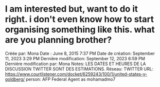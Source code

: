 # I am interested but, want to do it right. i don't even know how to start organising something like this. what are you planning brother?

Créée par: Mona
Date : June 8, 2015 7:37 PM
Date de création: September 11, 2023 3:29 PM
Dernière modification: September 12, 2023 6:59 PM
Dernière modification par: Mona
Notes: LES DATES ET HEURES DE LA DISCUSSION TWITTER SONT DES ESTIMATIONS.
Réseau: TWITTER
URL: https://www.courtlistener.com/docket/6259243/100/1/united-states-v-goldberg/
person: AFP Federal Agent as mohamadmo7